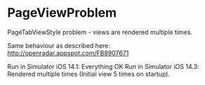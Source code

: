 # PageViewProblem
PageTabViewStyle problem - views are rendered multiple times.

Same behaviour as described here: http://openradar.appspot.com/FB8907671

Run in Simulator iOS 14.1: Everything OK
Run in Simulator iOS 14.3: Rendered multiple times (Initial view 5 times on startup).
